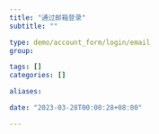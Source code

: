```yaml
---
title: "通过邮箱登录"
subtitle: ""

type: demo/account_form/login/email
group:

tags: []
categories: []

aliases:

date: "2023-03-28T00:00:28+08:00"

---
```


